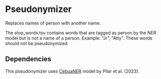 # Pseudonymizer

Replaces names of person with another name.

The stop_words.tsv contains words that are tagged as person by the NER model but is not a name of a person. Example: "Jr", "Atty". These words should not be pseudonymized.



## Dependencies
This pseudonymizer uses [CebuaNER](https://github.com/mebzmoren/CebuaNER/tree/main) model by Pilar et al. (2023).